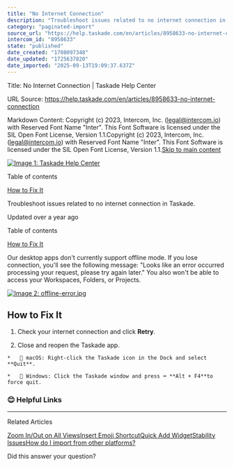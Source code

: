 ```yaml
---
title: "No Internet Connection"
description: "Troubleshoot issues related to no internet connection in Taskade."
category: "paginated-import"
source_url: "https://help.taskade.com/en/articles/8958633-no-internet-connection"
intercom_id: "8958633"
state: "published"
date_created: "1708097348"
date_updated: "1725637820"
date_imported: "2025-09-13T19:09:37.637Z"
---
```


Title: No Internet Connection | Taskade Help Center

URL Source: https://help.taskade.com/en/articles/8958633-no-internet-connection

Markdown Content:
Copyright (c) 2023, Intercom, Inc. (legal@intercom.io) with Reserved Font Name "Inter". This Font Software is licensed under the SIL Open Font License, Version 1.1.Copyright (c) 2023, Intercom, Inc. (legal@intercom.io) with Reserved Font Name "Inter". This Font Software is licensed under the SIL Open Font License, Version 1.1.[Skip to main content](https://help.taskade.com/en/articles/8958633-no-internet-connection#main-content)

[![Image 1: Taskade Help Center](https://downloads.intercomcdn.com/i/o/490280/d14603621e78c833c2d0e66f/2d1230f35f3009fff25b2989e93312a5.png)](https://help.taskade.com/en/)

Table of contents

[How to Fix It](https://help.taskade.com/en/articles/8958633-no-internet-connection#h_aa7c632c83)

Troubleshoot issues related to no internet connection in Taskade.

Updated over a year ago

Table of contents

[How to Fix It](https://help.taskade.com/en/articles/8958633-no-internet-connection#h_aa7c632c83)

Our desktop apps don't currently support offline mode. If you lose connection, you'll see the following message: "Looks like an error occurred processing your request, please try again later." You also won't be able to access your Workspaces, Folders, or Projects.

[![Image 2: offline-error.jpg](https://taskade.intercom-attachments-7.com/i/o/965375983/5d082b1b39ac08982a5fbf53/10458968487699?expires=1757792700&signature=ace127f5218e7b463d9c5b6c14f279b3201218d38c48e17dae9b2d06900defac&req=fSYiFc57lIlcFb4f3HP0gKAkvN%2FLNJ1X7e1bDfC6JeCnqYz7Hwc1%2FqR3HMR%2B%0A%2BBiCZW%2BxbStL%2FmHPDA%3D%3D%0A)](https://taskade.intercom-attachments-7.com/i/o/965375983/5d082b1b39ac08982a5fbf53/10458968487699?expires=1757792700&signature=ace127f5218e7b463d9c5b6c14f279b3201218d38c48e17dae9b2d06900defac&req=fSYiFc57lIlcFb4f3HP0gKAkvN%2FLNJ1X7e1bDfC6JeCnqYz7Hwc1%2FqR3HMR%2B%0A%2BBiCZW%2BxbStL%2FmHPDA%3D%3D%0A)

**How to Fix It**
-----------------

1.   Check your internet connection and click **Retry**.

2.   Close and reopen the Taskade app.

    *   🔴 macOS: Right-click the Taskade icon in the Dock and select **Quit**.

    *   🔵 Windows: Click the Taskade window and press ⌨️ **Alt + F4**to force quit.

### 😊 Helpful Links

* * *

Related Articles

[Zoom In/Out on All Views](https://help.taskade.com/en/articles/8958392-zoom-in-out-on-all-views)[Insert Emoji Shortcut](https://help.taskade.com/en/articles/8958407-insert-emoji-shortcut)[Quick Add Widget](https://help.taskade.com/en/articles/8958542-quick-add-widget)[Stability Issues](https://help.taskade.com/en/articles/8958636-stability-issues)[How do I import from other platforms?](https://help.taskade.com/en/articles/8958647-how-do-i-import-from-other-platforms)

Did this answer your question?
